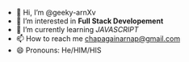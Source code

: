 - 👋 Hi, I’m @geeky-arnXv
- 👀 I’m interested in **Full Stack Developement**
- 🌱 I’m currently learning *JAVASCRIPT*
- 📫 How to reach me chapagainarnap@gmail.com
- 😄 Pronouns: He/HIM/HIS


<!---
geeky-arnXv/geeky-arnXv is a ✨ special ✨ repository because its `README.md` (this file) appears on your GitHub profile.
You can click the Preview link to take a look at your changes.
--->
